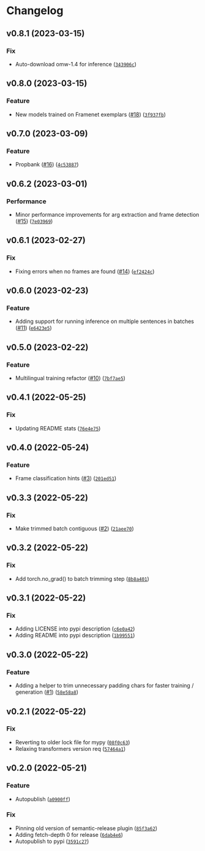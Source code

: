 # Changelog

<!--next-version-placeholder-->

## v0.8.1 (2023-03-15)
### Fix
* Auto-download omw-1.4 for inference ([`343906c`](https://github.com/chanind/frame-semantic-transformer/commit/343906c3a0df59cd111355d8aa84d33b39003459))

## v0.8.0 (2023-03-15)
### Feature
* New models trained on Framenet exemplars ([#18](https://github.com/chanind/frame-semantic-transformer/issues/18)) ([`3f937fb`](https://github.com/chanind/frame-semantic-transformer/commit/3f937fbc475bd8600cb62ca885fcf0e4a80effba))

## v0.7.0 (2023-03-09)
### Feature
* Propbank ([#16](https://github.com/chanind/frame-semantic-transformer/issues/16)) ([`4c53887`](https://github.com/chanind/frame-semantic-transformer/commit/4c538875be45c5b851286b1a17156b951c786a07))

## v0.6.2 (2023-03-01)
### Performance
* Minor performance improvements for arg extraction and frame detection ([#15](https://github.com/chanind/frame-semantic-transformer/issues/15)) ([`7e03969`](https://github.com/chanind/frame-semantic-transformer/commit/7e039695b8cfa1ae5b8de1b9b4d4145e5bec3884))

## v0.6.1 (2023-02-27)
### Fix
* Fixing errors when no frames are found ([#14](https://github.com/chanind/frame-semantic-transformer/issues/14)) ([`ef2424c`](https://github.com/chanind/frame-semantic-transformer/commit/ef2424cba57515b9aa8205fe29f015b57f26504e))

## v0.6.0 (2023-02-23)
### Feature
* Adding support for running inference on multiple sentences in batches ([#11](https://github.com/chanind/frame-semantic-transformer/issues/11)) ([`e6423e5`](https://github.com/chanind/frame-semantic-transformer/commit/e6423e594de22850d9ea6369f80ca9a0e81ac8e0))

## v0.5.0 (2023-02-22)
### Feature
* Multilingual training refactor ([#10](https://github.com/chanind/frame-semantic-transformer/issues/10)) ([`7bf7ae5`](https://github.com/chanind/frame-semantic-transformer/commit/7bf7ae5474cc586739f1ad77848e45db09ff5a0d))

## v0.4.1 (2022-05-25)
### Fix
* Updating README stats ([`76e4e75`](https://github.com/chanind/frame-semantic-transformer/commit/76e4e754b534389de9c86caced762461ae884e88))

## v0.4.0 (2022-05-24)
### Feature
* Frame classification hints ([#3](https://github.com/chanind/frame-semantic-transformer/issues/3)) ([`201ed51`](https://github.com/chanind/frame-semantic-transformer/commit/201ed517c7a78b32d659150dadf11fcd7b4fea6d))

## v0.3.3 (2022-05-22)
### Fix
* Make trimmed batch contiguous ([#2](https://github.com/chanind/frame-semantic-transformer/issues/2)) ([`21aee70`](https://github.com/chanind/frame-semantic-transformer/commit/21aee707b25a96139f19c84c176fe692323e6b48))

## v0.3.2 (2022-05-22)
### Fix
* Add torch.no_grad() to batch trimming step ([`8b8a401`](https://github.com/chanind/frame-semantic-transformer/commit/8b8a401b339b674abeca300408d613472f6fa197))

## v0.3.1 (2022-05-22)
### Fix
* Adding LICENSE into pypi description ([`c6e0a42`](https://github.com/chanind/frame-semantic-transformer/commit/c6e0a42fc606cc06399f67966338ebbd8bc0e5d9))
* Adding README into pypi description ([`1b99551`](https://github.com/chanind/frame-semantic-transformer/commit/1b9955136ff6f4679aa093fd7a05765c035f03f4))

## v0.3.0 (2022-05-22)
### Feature
* Adding a helper to trim unnecessary padding chars for faster training / generation ([#1](https://github.com/chanind/frame-semantic-transformer/issues/1)) ([`58e58a8`](https://github.com/chanind/frame-semantic-transformer/commit/58e58a8ee19da5a57b24d6aa8ab0a440fc9e1c93))

## v0.2.1 (2022-05-22)
### Fix
* Reverting to older lock file for mypy ([`08f0c63`](https://github.com/chanind/frame-semantic-transformer/commit/08f0c638f02d7b2dfd0589b8ace2232dfd3e9fb8))
* Relaxing transformers version req ([`57464a1`](https://github.com/chanind/frame-semantic-transformer/commit/57464a19cb69a21f91a1477ec44cc5ee09a29be2))

## v0.2.0 (2022-05-21)
### Feature
* Autopublish ([`a0900ff`](https://github.com/chanind/frame-semantic-transformer/commit/a0900ff546e99be008491b9b2446d9534e08af76))

### Fix
* Pinning old version of semantic-release plugin ([`85f3a62`](https://github.com/chanind/frame-semantic-transformer/commit/85f3a625225da5c880b929c147bcf65bd629f2ea))
* Adding fetch-depth 0 for release ([`6dab4e6`](https://github.com/chanind/frame-semantic-transformer/commit/6dab4e661059cc8e895161cc07e3bec84719f784))
* Autopublish to pypi ([`3591c27`](https://github.com/chanind/frame-semantic-transformer/commit/3591c27a78ff7a687d378649b806dfacce00d775))
